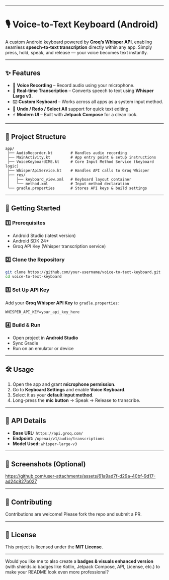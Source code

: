 
---

# 🎙️ Voice-to-Text Keyboard (Android)

A custom Android keyboard powered by **Groq’s Whisper API**, enabling seamless **speech-to-text transcription** directly within any app. Simply press, hold, speak, and release — your voice becomes text instantly.

---

## ✨ Features

* 🎤 **Voice Recording** – Record audio using your microphone.
* 📝 **Real-time Transcription** – Converts speech to text using **Whisper Large v3**.
* ⌨️ **Custom Keyboard** – Works across all apps as a system input method.
* 🔄 **Undo / Redo / Select All** support for quick text editing.
* ⚡ **Modern UI** – Built with **Jetpack Compose** for a clean look.

---

## 📂 Project Structure

```
app/
 ├── AudioRecorder.kt        # Handles audio recording
 ├── MainActivity.kt         # App entry point & setup instructions
 ├── VoiceKeyboardIME.kt     # Core Input Method Service (keyboard logic)
 ├── WhisperApiService.kt    # Handles API calls to Groq Whisper
 ├── res/
 │   ├── keyboard_view.xml   # Keyboard layout container
 │   └── method.xml          # Input method declaration
 └── gradle.properties       # Stores API keys & build settings
```

---

## 🚀 Getting Started

### 1️⃣ Prerequisites

* Android Studio (latest version)
* Android SDK 24+
* Groq API Key (Whisper transcription service)

### 2️⃣ Clone the Repository

```bash
git clone https://github.com/your-username/voice-to-text-keyboard.git
cd voice-to-text-keyboard
```

### 3️⃣ Set Up API Key

Add your **Groq Whisper API Key** to `gradle.properties`:

```properties
WHISPER_API_KEY=your_api_key_here
```

### 4️⃣ Build & Run

* Open project in **Android Studio**
* Sync Gradle
* Run on an emulator or device

---

## 🛠️ Usage

1. Open the app and grant **microphone permission**.
2. Go to **Keyboard Settings** and enable **Voice Keyboard**.
3. Select it as your **default input method**.
4. Long-press the **mic button** → Speak → Release to transcribe.

---

## 📡 API Details

* **Base URL:** `https://api.groq.com/`
* **Endpoint:** `/openai/v1/audio/transcriptions`
* **Model Used:** `whisper-large-v3`

---

## 📸 Screenshots (Optional)
https://github.com/user-attachments/assets/61a9ad7f-d29a-40bf-9d17-ad24c827b027

---

## 🤝 Contributing

Contributions are welcome! Please fork the repo and submit a PR.

---

## 📜 License

This project is licensed under the **MIT License**.

---

Would you like me to also create a **badges & visuals enhanced version** (with shields.io badges like Kotlin, Jetpack Compose, API, License, etc.) to make your README look even more professional?
